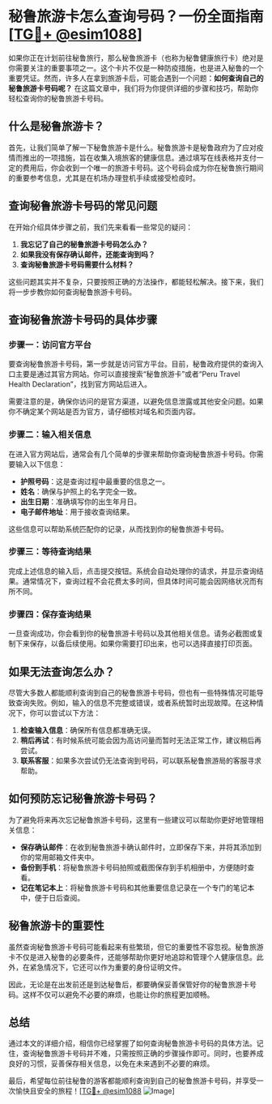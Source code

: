 # 秘鲁旅游卡怎么查询号码？一份全面指南[[TG💪+ @esim1088](https://t.me/s/esim1088)]

如果你正在计划前往秘鲁旅行，那么秘鲁旅游卡（也称为秘鲁健康旅行卡）绝对是你需要关注的重要事项之一。这个卡片不仅是一种防疫措施，也是进入秘鲁的一个重要凭证。然而，许多人在拿到旅游卡后，可能会遇到一个问题：**如何查询自己的秘鲁旅游卡号码呢？** 在这篇文章中，我们将为你提供详细的步骤和技巧，帮助你轻松查询你的秘鲁旅游卡号码。

## 什么是秘鲁旅游卡？

首先，让我们简单了解一下秘鲁旅游卡是什么。秘鲁旅游卡是秘鲁政府为了应对疫情而推出的一项措施，旨在收集入境旅客的健康信息。通过填写在线表格并支付一定的费用后，你会收到一个唯一的旅游卡号码。这个号码会成为你在秘鲁旅行期间的重要参考信息，尤其是在机场办理登机手续或接受检疫时。

## 查询秘鲁旅游卡号码的常见问题

在开始介绍具体步骤之前，我们先来看看一些常见的疑问：

1. **我忘记了自己的秘鲁旅游卡号码怎么办？**
2. **如果我没有保存确认邮件，还能查询到吗？**
3. **查询秘鲁旅游卡号码需要什么材料？**

这些问题其实并不复杂，只要按照正确的方法操作，都能轻松解决。接下来，我们将一步步教你如何查询秘鲁旅游卡号码。

## 查询秘鲁旅游卡号码的具体步骤

### 步骤一：访问官方平台

要查询秘鲁旅游卡号码，第一步就是访问官方平台。目前，秘鲁政府提供的查询入口主要是通过其官方网站。你可以直接搜索“秘鲁旅游卡”或者“Peru Travel Health Declaration”，找到官方网站后进入。

需要注意的是，确保你访问的是官方渠道，以避免信息泄露或其他安全问题。如果你不确定某个网站是否为官方，请仔细核对域名和页面内容。

### 步骤二：输入相关信息

在进入官方网站后，通常会有几个简单的步骤来帮助你查询秘鲁旅游卡号码。你需要输入以下信息：

- **护照号码**：这是查询过程中最重要的信息之一。
- **姓名**：确保与护照上的名字完全一致。
- **出生日期**：准确填写你的出生年月日。
- **电子邮件地址**：用于接收查询结果。

这些信息可以帮助系统匹配你的记录，从而找到你的秘鲁旅游卡号码。

### 步骤三：等待查询结果

完成上述信息的输入后，点击提交按钮。系统会自动处理你的请求，并显示查询结果。通常情况下，查询过程不会花费太多时间，但具体时间可能会因网络状况而有所不同。

### 步骤四：保存查询结果

一旦查询成功，你会看到你的秘鲁旅游卡号码以及其他相关信息。请务必截图或复制下来保存，以备后续使用。如果你需要打印出来，也可以选择直接打印页面。

## 如果无法查询怎么办？

尽管大多数人都能顺利查询到自己的秘鲁旅游卡号码，但也有一些特殊情况可能导致查询失败。例如，输入的信息不完整或错误，或者系统暂时出现故障。在这种情况下，你可以尝试以下方法：

1. **检查输入信息**：确保所有信息都准确无误。
2. **稍后再试**：有时候系统可能会因为高访问量而暂时无法正常工作，建议稍后再尝试。
3. **联系客服**：如果多次尝试仍无法查询到号码，可以联系秘鲁旅游局的客服寻求帮助。

## 如何预防忘记秘鲁旅游卡号码？

为了避免将来再次忘记秘鲁旅游卡号码，这里有一些建议可以帮助你更好地管理相关信息：

- **保存确认邮件**：在收到秘鲁旅游卡确认邮件时，立即保存下来，并将其添加到你的常用邮箱文件夹中。
- **备份到手机**：将秘鲁旅游卡号码拍照或截图保存到手机相册中，方便随时查看。
- **记在笔记本上**：将秘鲁旅游卡号码和其他重要信息记录在一个专门的笔记本中，便于日后查阅。

## 秘鲁旅游卡的重要性

虽然查询秘鲁旅游卡号码可能看起来有些繁琐，但它的重要性不容忽视。秘鲁旅游卡不仅是进入秘鲁的必要条件，还能够帮助你更好地追踪和管理个人健康信息。此外，在紧急情况下，它还可以作为重要的身份证明文件。

因此，无论是在出发前还是到达秘鲁后，都要确保妥善保管好你的秘鲁旅游卡号码。这样不仅可以避免不必要的麻烦，也能让你的旅程更加顺畅。

## 总结

通过本文的详细介绍，相信你已经掌握了如何查询秘鲁旅游卡号码的具体方法。记住，查询秘鲁旅游卡号码并不难，只需按照正确的步骤操作即可。同时，也要养成良好的习惯，妥善保存相关信息，以免在未来遇到不必要的麻烦。

最后，希望每位前往秘鲁的游客都能顺利查询到自己的秘鲁旅游卡号码，并享受一次愉快且安全的旅程！[[TG💪+ @esim1088](https://t.me/s/esim1088) ![Image](https://i.postimg.cc/4NQfJmqS/Snipaste-2025-05-13-00-14-12.png)]